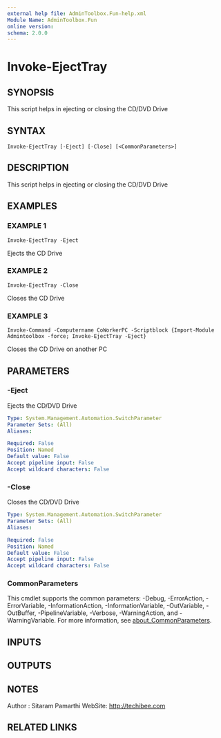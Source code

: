 ```yaml
---
external help file: AdminToolbox.Fun-help.xml
Module Name: AdminToolbox.Fun
online version:
schema: 2.0.0
---
```


# Invoke-EjectTray

## SYNOPSIS
This script helps in ejecting or closing the CD/DVD Drive

## SYNTAX

```
Invoke-EjectTray [-Eject] [-Close] [<CommonParameters>]
```

## DESCRIPTION
This script helps in ejecting or closing the CD/DVD Drive

## EXAMPLES

### EXAMPLE 1
```
Invoke-EjectTray -Eject
```

Ejects the CD Drive

### EXAMPLE 2
```
Invoke-EjectTray -Close
```

Closes the CD Drive

### EXAMPLE 3
```
Invoke-Command -Computername CoWorkerPC -Scriptblock {Import-Module Admintoolbox -force; Invoke-EjectTray -Eject}
```

Closes the CD Drive on another PC

## PARAMETERS

### -Eject
Ejects the CD/DVD Drive

```yaml
Type: System.Management.Automation.SwitchParameter
Parameter Sets: (All)
Aliases:

Required: False
Position: Named
Default value: False
Accept pipeline input: False
Accept wildcard characters: False
```

### -Close
Closes the CD/DVD Drive

```yaml
Type: System.Management.Automation.SwitchParameter
Parameter Sets: (All)
Aliases:

Required: False
Position: Named
Default value: False
Accept pipeline input: False
Accept wildcard characters: False
```

### CommonParameters
This cmdlet supports the common parameters: -Debug, -ErrorAction, -ErrorVariable, -InformationAction, -InformationVariable, -OutVariable, -OutBuffer, -PipelineVariable, -Verbose, -WarningAction, and -WarningVariable. For more information, see [about_CommonParameters](http://go.microsoft.com/fwlink/?LinkID=113216).

## INPUTS

## OUTPUTS

## NOTES
Author : Sitaram Pamarthi
WebSite: http://techibee.com

## RELATED LINKS
